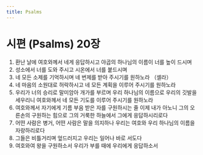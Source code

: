 ```yaml
---
title: Psalms
---
```


# 시편 (Psalms) 20장
1. 환난 날에 여호와께서 네게 응답하시고 야곱의 하나님의 이름이 너를 높이 드시며
1. 성소에서 너를 도와 주시고 시온에서 너를 붙드시며
1. 네 모든 소제를 기억하시며 네 번제를 받아 주시기를 원하노라 （셀라）
1. 네 마음의 소원대로 허락하시고 네 모든 계획을 이루어 주시기를 원하노라
1. 우리가 너의 승리로 말미암아 개가를 부르며 우리 하나님의 이름으로 우리의 깃발을 세우리니 여호와께서 네 모든 기도를 이루어 주시기를 원하노라
1. 여호와께서 자기에게 기름 부음 받은 자를 구원하시는 줄 이제 내가 아노니 그의 오른손의 구원하는 힘으로 그의 거룩한 하늘에서 그에게 응답하시리로다
1. 어떤 사람은 병거, 어떤 사람은 말을 의지하나 우리는 여호와 우리 하나님의 이름을 자랑하리로다
1. 그들은 비틀거리며 엎드러지고 우리는 일어나 바로 서도다
1. 여호와여 왕을 구원하소서 우리가 부를 때에 우리에게 응답하소서